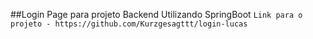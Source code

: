 ##Login Page para projeto Backend Utilizando SpringBoot
`Link para o projeto - https://github.com/Kurzgesagttt/login-lucas`
